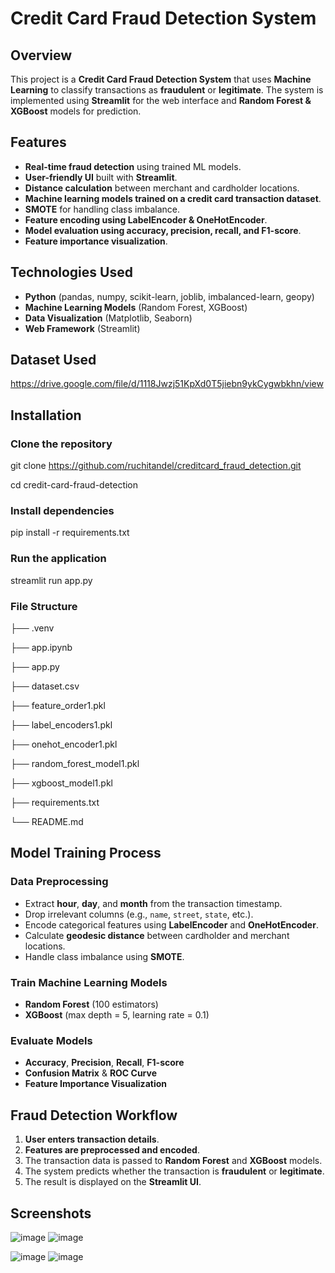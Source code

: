 # Credit Card Fraud Detection System

## Overview
This project is a **Credit Card Fraud Detection System** that uses **Machine Learning** to classify transactions as **fraudulent** or **legitimate**. The system is implemented using **Streamlit** for the web interface and **Random Forest & XGBoost** models for prediction.

## Features
- **Real-time fraud detection** using trained ML models.
- **User-friendly UI** built with **Streamlit**.
- **Distance calculation** between merchant and cardholder locations.
- **Machine learning models trained on a credit card transaction dataset**.
- **SMOTE** for handling class imbalance.
- **Feature encoding using LabelEncoder & OneHotEncoder**.
- **Model evaluation using accuracy, precision, recall, and F1-score**.
- **Feature importance visualization**.

## Technologies Used
- **Python** (pandas, numpy, scikit-learn, joblib, imbalanced-learn, geopy)
- **Machine Learning Models** (Random Forest, XGBoost)
- **Data Visualization** (Matplotlib, Seaborn)
- **Web Framework** (Streamlit)

## Dataset Used
https://drive.google.com/file/d/1118Jwzj51KpXd0T5jiebn9ykCygwbkhn/view

## Installation
### Clone the repository
git clone https://github.com/ruchitandel/creditcard_fraud_detection.git

cd credit-card-fraud-detection

### Install dependencies
pip install -r requirements.txt

### Run the application
streamlit run app.py

### File Structure

├── .venv     

├── app.ipynb                

├── app.py   

├── dataset.csv 

├── feature_order1.pkl 

├── label_encoders1.pkl

├── onehot_encoder1.pkl 

├── random_forest_model1.pkl

├── xgboost_model1.pkl  

├── requirements.txt  

└── README.md                

## Model Training Process

### Data Preprocessing

- Extract **hour**, **day**, and **month** from the transaction timestamp.
- Drop irrelevant columns (e.g., `name`, `street`, `state`, etc.).
- Encode categorical features using **LabelEncoder** and **OneHotEncoder**.
- Calculate **geodesic distance** between cardholder and merchant locations.
- Handle class imbalance using **SMOTE**.

### Train Machine Learning Models

- **Random Forest** (100 estimators)
- **XGBoost** (max depth = 5, learning rate = 0.1)

### Evaluate Models

- **Accuracy**, **Precision**, **Recall**, **F1-score**
- **Confusion Matrix** & **ROC Curve**
- **Feature Importance Visualization**

## Fraud Detection Workflow

1. **User enters transaction details**.
2. **Features are preprocessed and encoded**.
3. The transaction data is passed to **Random Forest** and **XGBoost** models.
4. The system predicts whether the transaction is **fraudulent** or **legitimate**.
5. The result is displayed on the **Streamlit UI**.

## Screenshots
![image](https://github.com/user-attachments/assets/973bb3a2-cde7-4493-9ddf-59b459765773)
![image](https://github.com/user-attachments/assets/4de8f389-66b4-4b5f-a178-56b03ef16e0f)

![image](https://github.com/user-attachments/assets/67a4893d-d8fe-4c80-ba81-cb30b5d63e02)
![image](https://github.com/user-attachments/assets/1db22caa-5c7f-41df-b664-c0fc3f1f8330)






